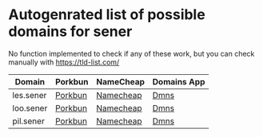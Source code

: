 # Autogenrated list of possible domains for sener

No function implemented to check if any of these work, but you can check manually with https://tld-list.com/

| Domain | Porkbun | NameCheap | Domains App |
|---|---|---|---|
| les.sener | [Porkbun](https://porkbun.com/checkout/search?prb=e814663da1&tlds=&idnLanguage=&search=search&q=les.sener) | [Namecheap](https://www.namecheap.com/domains/registration/results/?domain=les.sener) | [Dmns](https://dmns.app/domains?q=les.sener) |
| loo.sener | [Porkbun](https://porkbun.com/checkout/search?prb=e814663da1&tlds=&idnLanguage=&search=search&q=loo.sener) | [Namecheap](https://www.namecheap.com/domains/registration/results/?domain=loo.sener) | [Dmns](https://dmns.app/domains?q=loo.sener) |
| pil.sener | [Porkbun](https://porkbun.com/checkout/search?prb=e814663da1&tlds=&idnLanguage=&search=search&q=pil.sener) | [Namecheap](https://www.namecheap.com/domains/registration/results/?domain=pil.sener) | [Dmns](https://dmns.app/domains?q=pil.sener) |
